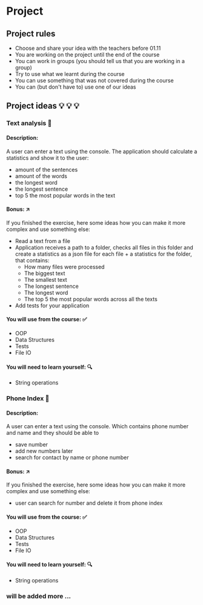 # Project 

## Project rules 
- Choose and share your idea with the teachers before 01.11
- You are working on the project until the end of the course
- You can work in groups (you should tell us that you are working in a group)
- Try to use what we learnt during the course
- You can use something that was not covered during the course
- You can (but don't have to) use one of our ideas

## Project ideas :bulb: :bulb: :bulb: 
### Text analysis :book: 
#### Description:
A user can enter a text using the console. The application should calculate a statistics and show it to the user:

- amount of the sentences
- amount of the words
- the longest word
- the longest sentence
- top 5 the most popular words in the text 
#### Bonus: :arrow_upper_right:
If you finished the exercise, here some ideas how you can make it more complex and use something else:

- Read a text from a file
- Application receives a path to a folder, checks all files in this folder and create a statistics as a json file for 
each file + a statistics for the folder, that contains: 
    - How many files were processed
    - The biggest text
    - The smallest text
    - The longest sentence
    - The longest word
    - The top 5 the most popular words across all the texts
- Add tests for your application

#### You will use from the course: :white_check_mark:
- OOP
- Data Structures 
- Tests
- File IO

#### You will need to learn yourself: :mag: 
- String operations

### Phone Index :iphone: 
#### Description:
A user can enter a text using the console. Which contains phone number and name and they should be able to 
- save number
- add new numbers later
- search for contact by name or phone number

#### Bonus: :arrow_upper_right:
If you finished the exercise, here some ideas how you can make it more complex and use something else:

- user can search for number and delete it from phone index

#### You will use from the course: :white_check_mark:
- OOP
- Data Structures 
- Tests
- File IO

#### You will need to learn yourself: :mag: 
- String operations

### will be added more ... 
